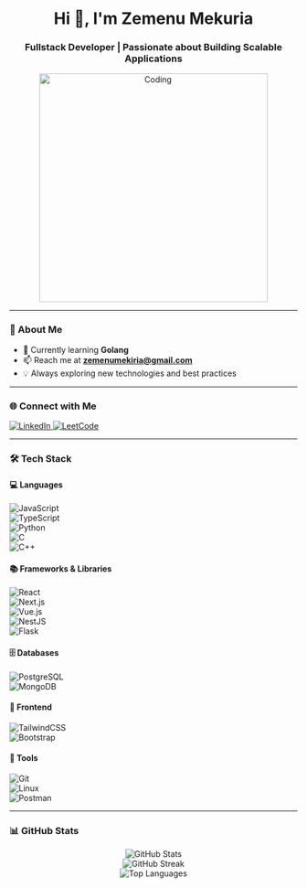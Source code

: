 <h1 align="center">Hi 👋, I'm Zemenu Mekuria</h1>
<h3 align="center">Fullstack Developer | Passionate about Building Scalable Applications</h3>

<p align="center">
  <img src="https://raw.githubusercontent.com/TheDudeThatCode/TheDudeThatCode/master/Assets/Developer.gif" alt="Coding" width="400"/>
</p>

---

### 🚀 About Me
- 🌱 Currently learning **Golang**  
- 📫 Reach me at **zemenumekiria@gmail.com**  
- 💡 Always exploring new technologies and best practices  

---

### 🌐 Connect with Me  
<p align="left">
  <a href="https://linkedin.com/in/zemenu-mekuria-1119b224a" target="_blank">
    <img src="https://img.shields.io/badge/LinkedIn-0A66C2?style=for-the-badge&logo=linkedin&logoColor=white" alt="LinkedIn" />
  </a>
  <a href="https://www.leetcode.com/Teklemekuria" target="_blank">
    <img src="https://img.shields.io/badge/LeetCode-FFA116?style=for-the-badge&logo=leetcode&logoColor=white" alt="LeetCode" />
  </a>
</p>

---

### 🛠️ Tech Stack  
#### 💻 Languages  
![JavaScript](https://img.shields.io/badge/JavaScript-F7DF1E?style=for-the-badge&logo=javascript&logoColor=black)  
![TypeScript](https://img.shields.io/badge/TypeScript-3178C6?style=for-the-badge&logo=typescript&logoColor=white)  
![Python](https://img.shields.io/badge/Python-3776AB?style=for-the-badge&logo=python&logoColor=white)  
![C](https://img.shields.io/badge/C-00599C?style=for-the-badge&logo=c&logoColor=white)  
![C++](https://img.shields.io/badge/C++-00599C?style=for-the-badge&logo=c%2B%2B&logoColor=white)  

#### 📚 Frameworks & Libraries  
![React](https://img.shields.io/badge/React-61DAFB?style=for-the-badge&logo=react&logoColor=black)  
![Next.js](https://img.shields.io/badge/Next.js-000000?style=for-the-badge&logo=nextdotjs&logoColor=white)  
![Vue.js](https://img.shields.io/badge/Vue.js-4FC08D?style=for-the-badge&logo=vue.js&logoColor=white)  
![NestJS](https://img.shields.io/badge/NestJS-E0234E?style=for-the-badge&logo=nestjs&logoColor=white)  
![Flask](https://img.shields.io/badge/Flask-000000?style=for-the-badge&logo=flask&logoColor=white)  

#### 🗄️ Databases  
![PostgreSQL](https://img.shields.io/badge/PostgreSQL-336791?style=for-the-badge&logo=postgresql&logoColor=white)  
![MongoDB](https://img.shields.io/badge/MongoDB-47A248?style=for-the-badge&logo=mongodb&logoColor=white)  

#### 🎨 Frontend  
![TailwindCSS](https://img.shields.io/badge/TailwindCSS-38B2AC?style=for-the-badge&logo=tailwind-css&logoColor=white)  
![Bootstrap](https://img.shields.io/badge/Bootstrap-7952B3?style=for-the-badge&logo=bootstrap&logoColor=white)  

#### 🔧 Tools  
![Git](https://img.shields.io/badge/Git-F05032?style=for-the-badge&logo=git&logoColor=white)  
![Linux](https://img.shields.io/badge/Linux-FCC624?style=for-the-badge&logo=linux&logoColor=black)  
![Postman](https://img.shields.io/badge/Postman-FF6C37?style=for-the-badge&logo=postman&logoColor=white)  

---

### 📊 GitHub Stats  
<p align="center">
  <img src="https://github-readme-stats.vercel.app/api?username=Teklez&show_icons=true&theme=tokyonight" alt="GitHub Stats" />
  <br/>
  <img src="https://github-readme-streak-stats.herokuapp.com/?user=Teklez&theme=tokyonight" alt="GitHub Streak" />
  <br/>
  <img src="https://github-readme-stats.vercel.app/api/top-langs?username=Teklez&layout=compact&theme=tokyonight" alt="Top Languages" />
</p>
